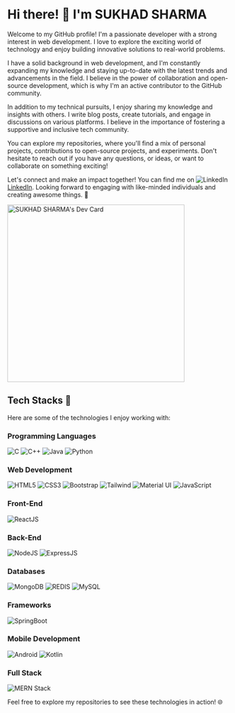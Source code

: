 # Hi there! 👋 I'm SUKHAD SHARMA

Welcome to my GitHub profile! I'm a passionate developer with a strong interest in web development. I love to explore the exciting world of technology and enjoy building innovative solutions to real-world problems.

I have a solid background in web development, and I'm constantly expanding my knowledge and staying up-to-date with the latest trends and advancements in the field. I believe in the power of collaboration and open-source development, which is why I'm an active contributor to the GitHub community.

<!--Throughout my journey, I've had the opportunity to work on a variety of fascinating projects, including [mention notable projects or accomplishments]. These experiences have helped me develop a robust problem-solving mindset and honed my skills in [specific skills/technologies you specialize in].-->

In addition to my technical pursuits, I enjoy sharing my knowledge and insights with others. I write blog posts, create tutorials, and engage in discussions on various platforms. I believe in the importance of fostering a supportive and inclusive tech community.

You can explore my repositories, where you'll find a mix of personal projects, contributions to open-source projects, and experiments. Don't hesitate to reach out if you have any questions, or ideas, or want to collaborate on something exciting!

Let's connect and make an impact together! You can find me on ![LinkedIn](https://img.icons8.com/?size=48&id=xuvGCOXi8Wyg&format=png)[LinkedIn](https://www.linkedin.com/in/sukhadsharma/). Looking forward to engaging with like-minded individuals and creating awesome things. 🚀
<!--
**SCORLEOs773/SCORLEOs773** is a ✨ _special_ ✨ repository because its `README.md` (this file) appears on your GitHub profile.

Here are some ideas to get you started:

- 🔭 I’m currently working on ...
- 🌱 I’m currently learning ...
- 👯 I’m looking to collaborate on ...
- 🤔 I’m looking for help with ...
- 💬 Ask me about ...
- 📫 How to reach me: ...
- 😄 Pronouns: ...
- ⚡ Fun fact: ...
-->
<a href="https://app.daily.dev/SCORLEOs773"><img src="https://api.daily.dev/devcards/ba9a31e42547489e85b53affafd98594.png?r=9ov" width="400" alt="SUKHAD SHARMA's Dev Card"/></a>

## Tech Stacks 🚀

Here are some of the technologies I enjoy working with:

### Programming Languages
![C](https://img.icons8.com/?size=48&id=40670&format=png) ![C++](https://img.icons8.com/?size=48&id=40669&format=png) ![Java](https://img.icons8.com/?size=80&id=lTKW3iI3wIT0&format=png) ![Python](https://img.icons8.com/?size=48&id=13441&format=png)

### Web Development
![HTML5](https://img.icons8.com/?size=48&id=20909&format=png) ![CSS3](https://img.icons8.com/?size=48&id=21278&format=png) ![Bootstrap](https://img.icons8.com/?size=48&id=EzPCiQUqWWEa&format=png) ![Tailwind](https://img.icons8.com/?size=80&id=WoopfRcDj3RF&format=png) ![Material UI](https://img.icons8.com/?size=48&id=gFw7X5Tbl3ss&format=png) ![JavaScript](https://img.icons8.com/?size=48&id=108784&format=png)

### Front-End
![ReactJS](https://img.icons8.com/?size=80&id=wPohyHO_qO1a&format=png)

### Back-End
![NodeJS](https://img.icons8.com/?size=48&id=hsPbhkOH4FMe&format=png) ![ExpressJS](https://img.icons8.com/?size=80&id=9Gfx4Dfxl0JK&format=png)

### Databases
![MongoDB](https://img.icons8.com/?size=64&id=o6OvAxG0nzTH&format=png) ![REDIS](https://img.icons8.com/?size=80&id=lhwQTv6iwznO&format=png) ![MySQL](https://img.icons8.com/?size=80&id=rgPSE6nAB766&format=png)

### Frameworks
![SpringBoot](https://img.icons8.com/?size=80&id=A3Ulk2RcONKs&format=png)

### Mobile Development
![Android](https://img.icons8.com/?size=48&id=17836&format=png)
![Kotlin](https://img.icons8.com/?size=80&id=pW9tHQnl55j4&format=png)

### Full Stack
![MERN Stack](https://encrypted-tbn0.gstatic.com/images?q=tbn:ANd9GcSIzZxSdsXADqLsAvi0ErXBtP4JEG-7f0iRQQ&usqp=CAU)

<!-- Add any other technologies you'd like to showcase -->

Feel free to explore my repositories to see these technologies in action! 🌐
